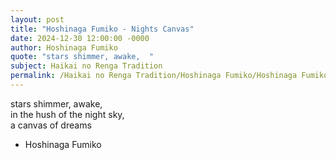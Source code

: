 ```yaml
---
layout: post
title: "Hoshinaga Fumiko - Nights Canvas"
date: 2024-12-30 12:00:00 -0000
author: Hoshinaga Fumiko
quote: "stars shimmer, awake,  "
subject: Haikai no Renga Tradition
permalink: /Haikai no Renga Tradition/Hoshinaga Fumiko/Hoshinaga Fumiko - Nights Canvas
---
```


stars shimmer, awake,  
in the hush of the night sky,  
a canvas of dreams

- Hoshinaga Fumiko
